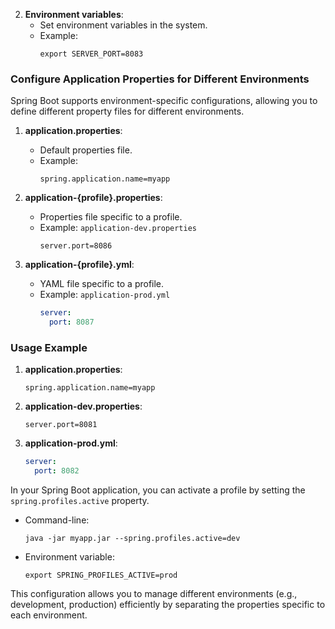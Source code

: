 2. **Environment variables**:
   - Set environment variables in the system.
   - Example:
     ```shell
     export SERVER_PORT=8083
     ```


### Configure Application Properties for Different Environments

Spring Boot supports environment-specific configurations, allowing you to define different property files for different environments.

1. **application.properties**:
   - Default properties file.
   - Example:
     ```properties
     spring.application.name=myapp
     ```

2. **application-{profile}.properties**:
   - Properties file specific to a profile.
   - Example: `application-dev.properties`
     ```properties
     server.port=8086
     ```

3. **application-{profile}.yml**:
   - YAML file specific to a profile.
   - Example: `application-prod.yml`
     ```yaml
     server:
       port: 8087
     ```

### Usage Example

1. **application.properties**:
   ```properties
   spring.application.name=myapp
   ```

2. **application-dev.properties**:
   ```properties
   server.port=8081
   ```

3. **application-prod.yml**:
   ```yaml
   server:
     port: 8082
   ```

In your Spring Boot application, you can activate a profile by setting the `spring.profiles.active` property.

- Command-line:
  ```shell
  java -jar myapp.jar --spring.profiles.active=dev
  ```

- Environment variable:
  ```shell
  export SPRING_PROFILES_ACTIVE=prod
  ```

This configuration allows you to manage different environments (e.g., development, production) efficiently by separating the properties specific to each environment.

